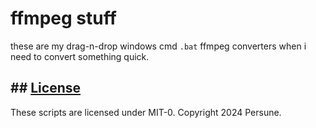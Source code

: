 # ffmpeg stuff

these are my drag-n-drop windows cmd `.bat` ffmpeg converters when i need to convert something quick.

## ## [License](../LICENSE_MIT-0.txt)

These scripts are licensed under MIT-0.
Copyright 2024 Persune.
